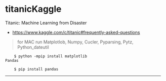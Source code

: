 # titanicKaggle
Titanic: Machine Learning from Disaster
* https://www.kaggle.com/c/titanic#frequently-asked-questions
> for MAC run 
    Matplotlob, Numpy, Cucler, Pyparsing, Pytz, Python_dateutil
    
        $ python -mpip install matplotlib
    Pandas
        
        $ pip install pandas
        
------------------------

